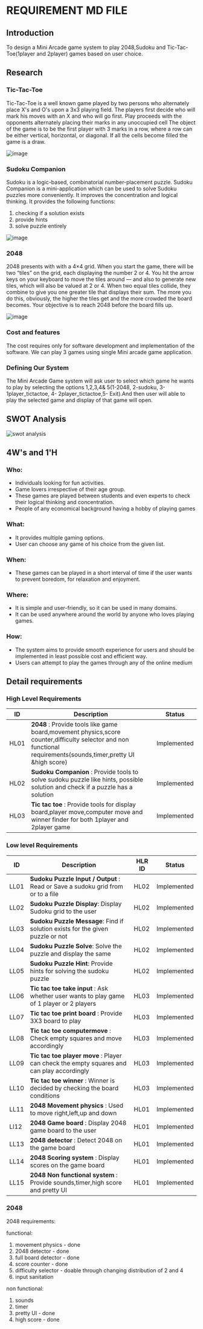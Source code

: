 # REQUIREMENT MD FILE

## Introduction

To design a Mini Arcade game system to play 2048,Sudoku and Tic-Tac-Toe(1player and 2player) games based on user choice.

## Research

### Tic-Tac-Toe 
Tic-Tac-Toe is a well known game played by two
persons who alternately place X's and O's upon a 3x3 playing field.
The players first decide who will mark his moves
with an X and who will go first. Play proceeds with the opponents
alternately placing their marks in any unoccupied cell 
The object of the game is to be the first player with 3
marks in a row, where a row can be either vertical, horizontal, or
diagonal. If all the cells become filled the game is a draw.

![image](https://user-images.githubusercontent.com/80813102/130335359-4401ea44-590e-4e5d-a1ff-3a60758bee6d.png)

### Sudoku Companion

Sudoku is a logic-based, combinatorial number-placement puzzle. Sudoku Companion is a mini-application which can be used to solve Sudoku puzzles more conveniently. It improves the concentration and logical thinking. It provides the following functions:
1. checking if a solution exists
2. provide hints 
3. solve puzzle entirely

![image](https://user-images.githubusercontent.com/80813102/130348527-e3109d9e-1138-434f-afff-b2c4bec762d7.png)


### 2048

2048 presents with with a 4×4 grid. When you start the game, there will be two “tiles” on the grid, each displaying the number 2 or 4. You hit the arrow keys on your keyboard to move the tiles around — and also to generate new tiles, which will also be valued at 2 or 4. When two equal tiles collide, they combine to give you one greater tile that displays their sum. The more you do this, obviously, the higher the tiles get and the more crowded the board becomes. Your objective is to reach 2048 before the board fills up.

![image](https://user-images.githubusercontent.com/80813102/130348395-033b57ea-d359-4b08-b460-1c1bd244c3ca.png)


### Cost and features
The cost requires only for software development and implementation of the software. We can play 3 games using single Mini arcade game application.

### Defining Our System

The Mini Arcade Game system will ask user to select which game he wants to play by selecting the options 1,2,3,4& 5(1-2048, 2-sudoku, 3- 1player_tictactoe, 4- 2player_tictactoe,5- Exit).And then user will able to play the selected game and display of that game will open.


## SWOT Analysis
![swot analysis](https://user-images.githubusercontent.com/81503646/130212472-be28520b-a495-451c-972e-28a45c8b0101.png)


## 4W's and 1'H

### Who:
* Individuals looking for fun activities.
* Game lovers irrespective of their age group.
* These games are played between students and even experts to check their logical thinking and concentration.
* People of any economical background having a hobby of playing games

### What:
* It provides multiple gaming options.
* User can choose any game of his choice from the given list.

### When:
* These games can be played in a short interval of time if the user wants to prevent boredom, for relaxation and enjoyment.

### Where:
* It is simple and user-friendly, so it can be used in many domains.
* It can be used anywhere around the world by anyone who loves playing games.

### How:
* The system aims to provide smooth experience for users and should be implemented in least possible cost and efficient way.
* Users can attempt to play the games through any of the online medium


## Detail requirements

### High Level Requirements

ID |  Description  |     Status    |
---|---------------|----------------|
HL01|**2048** : Provide tools like game board,movement physics,score counter,difficulty selector and non functional requirements(sounds,timer,pretty UI &high score)|Implemented|
HL02| **Sudoku Companion** : Provide tools to solve sudoku puzzle like hints, possible solution and check if a puzzle has a solution | Implemented  |
HL03|**Tic tac toe** : Provide tools for display board,player move,computer move and winner finder for both 1player and 2player game| Implemented |



###  Low level Requirements

ID  | Description                   | HLR ID | Status 
----|-------------------------------|--------|-------
LL01 | **Sudoku Puzzle Input / Output** : Read or Save a sudoku grid from or to a file | HL02 | Implemented |
LL02 | **Sudoku Puzzle Display**: Display Sudoku grid to the user | HL02 | Implemented 
LL03 | **Sudoku Puzzle Message**: Find if solution exists for the given puzzle or not | HL02 | Implemented |
LL04 | **Sudoku Puzzle Solve**: Solve the puzzle and display the same | HL02 | Implemented |
LL05 | **Sudoku Puzzle Hint**: Provide hints for solving the sudoku puzzle| HL02 | Implemented |
LL06 | **Tic tac toe take input** : Ask whether user wants to play game of 1 player or 2 players|HL03| Implemented|
LL07 | **Tic tac toe print board** : Provide 3X3 board to play|HL03|Implemented|
LL08 | **Tic tac toe computermove** : Check empty squares and move accordingly|HL03|Implemented|
LL09 | **Tic tac toe player move** : Player can check the empty squares and can play accordingly|HL03|Implemented|
LL10 | **Tic tac toe winner** : Winner is decided by checking the board conditions | HL03 | Implemented |
LL11 | **2048 Movement physics** : Used to move right,left,up and down | HL01| Implemented |
Ll12 | **2048 Game board** : Display 2048 game board to the user | HL01 | Implemented |
LL13 | **2048 detector** : Detect 2048 on the game board | HL01 | Implemented |
LL14 | **2048 Scoring system** : Display scores on the game board | HL01 | Implemented |
LL15 | **2048 Non functional system** : Provide sounds,timer,high score and pretty UI|HL01 |Implemented|





 



### 2048
2048 requirements:

functional:
1) movement physics - done
2) 2048 detector - done
3) full board detector - done
4) score counter - done
5) difficulty selector - doable through changing distribution of 2 and 4
6) input sanitation

non functional:
1) sounds
2) timer
3) pretty UI - done
4) high score - done



